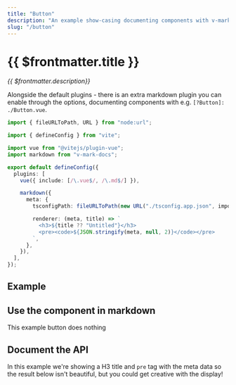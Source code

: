 ```yaml
---
title: "Button"
description: "An example show-casing documenting components with v-mark-docs."
slug: "/button"
---
```


<script setup>
  import ButtonComponent from './Button.vue';
</script>

# {{ $frontmatter.title }}

_{{ $frontmatter.description}}_

Alongside the default plugins - there is an extra markdown plugin you can enable through the options, documenting components with e.g. `[?Button]: ./Button.vue`.

```ts
import { fileURLToPath, URL } from "node:url";

import { defineConfig } from "vite";

import vue from "@vitejs/plugin-vue";
import markdown from "v-mark-docs";

export default defineConfig({
  plugins: [
    vue({ include: [/\.vue$/, /\.md$/] }),

    markdown({
      meta: {
        tsconfigPath: fileURLToPath(new URL("./tsconfig.app.json", import.meta.url)),

        renderer: (meta, title) => `
          <h3>${title ?? "Untitled"}</h3>
          <pre><code>${JSON.stringify(meta, null, 2)}</code></pre>
        `,
      },
    }),
  ],
});
```

## Example

## Use the component in markdown

<ButtonComponent>
  This example button does nothing
</ButtonComponent>

## Document the API

In this example we're showing a H3 title and `pre` tag with the meta data so the result below isn't beautiful, but you could get creative with the display!

[? Button API]: ./Button.vue
